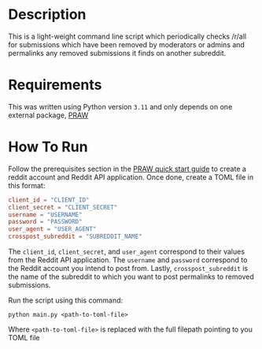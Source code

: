 # Description
This is a light-weight command line script which periodically checks /r/all for submissions which have been removed by
moderators or admins and permalinks any removed submissions it finds on another subreddit.

# Requirements
This was written using Python version `3.11` and only depends on one external package,
[PRAW](https://praw.readthedocs.io/en/stable/)

# How To Run
Follow the prerequisites section in the
[PRAW quick start guide](https://praw.readthedocs.io/en/latest/getting_started/quick_start.html) to create a reddit
account and Reddit API application. Once done, create a TOML file in this format:
```toml
client_id = "CLIENT_ID"
client_secret = "CLIENT_SECRET"
username = "USERNAME"
password = "PASSWORD"
user_agent = "USER_AGENT"
crosspost_subreddit = "SUBREDDIT_NAME"
```
The `client_id`, `client_secret`, and `user_agent` correspond to their values from the Reddit API application. The
`username` and `password` correspond to the Reddit account you intend to post from. Lastly, `crosspost_subreddit` is the
name of the subreddit to which you want to post permalinks to removed submissions.

Run the script using this command:
```
python main.py <path-to-toml-file>
```
Where `<path-to-toml-file>` is replaced with the full filepath pointing to you TOML file